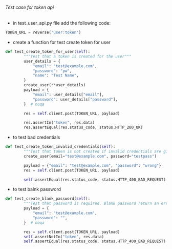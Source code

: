 ###### Test case for token api

-   in test_user_api.py file add the following code:

```python
TOKEN_URL = reverse('user:token')
```

-   create a function for test create token for user

```python
def test_create_token_for_user(self):
        """Test that a token is created for the user"""
        user_details = {
            "email": "test@example.com",
            "password": "pw",
            "name": "Test Name",
        }
        create_user(**user_details)
        payload = {
            "email": user_details["email"],
            "password": user_details["password"],
        }  # noqa

        res = self.client.post(TOKEN_URL, payload)

        res.assertIn("token", res.data)
        res.assertEqual(res.status_code, status.HTTP_200_OK)
```

-   to test bad credentials

```python
def test_create_token_invalid_credentials(self):
        """Test that token is not created if invalid credentials are given"""
        create_user(email="test@example.com", password="testpass")

        payload = {"email": "test@example.com", "password": "wrong"}
        res = self.client.post(TOKEN_URL, payload)

        self.assertEqual(res.status_code, status.HTTP_400_BAD_REQUEST)
```

-   to test balnk password

```python
def test_create_blank_password(self):
        """Test that password is required. Blank password return an error"""
        payload = {
            "email": "test@example.com",
            "password": "",
        }  # noqa

        res = self.client.post(TOKEN_URL, payload)
        self.assertNotIn("token", res.data)
        self.assertEqual(res.status_code, status.HTTP_400_BAD_REQUEST)
```

